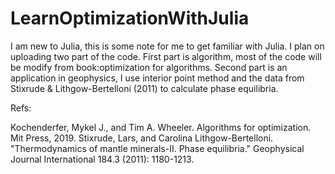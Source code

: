 # LearnOptimizationWithJulia
I am new to Julia, this is some note for me to get familiar with Julia. I plan on uploading two part of the code. First part is algorithm, most of the code will be modify from book:optimization for algorithms. Second part is an application in geophysics, I use interior point method and the data from Stixrude & Lithgow-Bertelloni (2011) to calculate phase equilibria.


Refs:

Kochenderfer, Mykel J., and Tim A. Wheeler. Algorithms for optimization. Mit Press, 2019.
Stixrude, Lars, and Carolina Lithgow-Bertelloni. "Thermodynamics of mantle minerals-II. Phase equilibria." Geophysical Journal International 184.3 (2011): 1180-1213.
